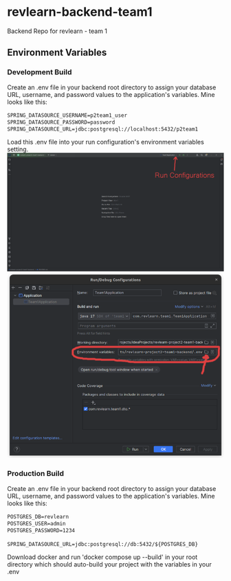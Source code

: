# revlearn-backend-team1

Backend Repo for revlearn - team 1

## Environment Variables

### Development Build

Create an .env file in your backend root directory to assign your database URL, username, and password values to the
application's variables. Mine looks like this:

```
SPRING_DATASOURCE_USERNAME=p2team1_user
SPRING_DATASOURCE_PASSWORD=password
SPRING_DATASOURCE_URL=jdbc:postgresql://localhost:5432/p2team1
```

Load this .env file into your run configuration's environment variables setting.
![Run Configurations Location](./docs/images/IntelliJIDEAnnotated.png)
![Environment Variables setting](./docs/images/RunConfigsAnnotated.png)

### Production Build

Create an .env file in your backend root directory to assign your database URL, username, and password values to the
application's variables. Mine looks like this:

```
POSTGRES_DB=revlearn
POSTGRES_USER=admin
POSTGRES_PASSWORD=1234

SPRING_DATASOURCE_URL=jdbc:postgresql://db:5432/${POSTGRES_DB}
```   

Download docker and run 'docker compose up --build' in your root directory which should auto-build your project with the
variables in your .env    
